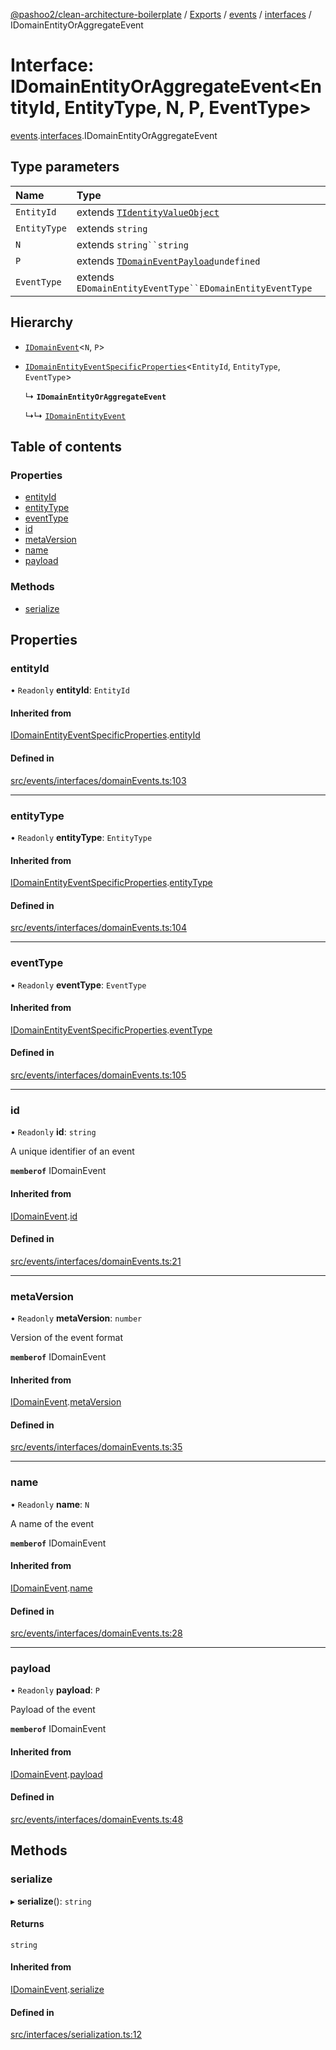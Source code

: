 [@pashoo2/clean-architecture-boilerplate](../README.md) / [Exports](../modules.md) / [events](../modules/events.md) / [interfaces](../modules/events.interfaces.md) / IDomainEntityOrAggregateEvent

# Interface: IDomainEntityOrAggregateEvent<EntityId, EntityType, N, P, EventType\>

[events](../modules/events.md).[interfaces](../modules/events.interfaces.md).IDomainEntityOrAggregateEvent

## Type parameters

| Name | Type |
| :------ | :------ |
| `EntityId` | extends [`TIdentityValueObject`](../modules/valueobject.interfaces.md#tidentityvalueobject) |
| `EntityType` | extends `string` |
| `N` | extends `string``string` |
| `P` | extends [`TDomainEventPayload`](../modules/events.interfaces.md#tdomaineventpayload)`undefined` |
| `EventType` | extends `EDomainEntityEventType``EDomainEntityEventType` |

## Hierarchy

- [`IDomainEvent`](events.interfaces.idomainevent.md)<`N`, `P`\>

- [`IDomainEntityEventSpecificProperties`](events.interfaces.idomainentityeventspecificproperties.md)<`EntityId`, `EntityType`, `EventType`\>

  ↳ **`IDomainEntityOrAggregateEvent`**

  ↳↳ [`IDomainEntityEvent`](events.interfaces.idomainentityevent.md)

## Table of contents

### Properties

- [entityId](events.interfaces.idomainentityoraggregateevent.md#entityid)
- [entityType](events.interfaces.idomainentityoraggregateevent.md#entitytype)
- [eventType](events.interfaces.idomainentityoraggregateevent.md#eventtype)
- [id](events.interfaces.idomainentityoraggregateevent.md#id)
- [metaVersion](events.interfaces.idomainentityoraggregateevent.md#metaversion)
- [name](events.interfaces.idomainentityoraggregateevent.md#name)
- [payload](events.interfaces.idomainentityoraggregateevent.md#payload)

### Methods

- [serialize](events.interfaces.idomainentityoraggregateevent.md#serialize)

## Properties

### entityId

• `Readonly` **entityId**: `EntityId`

#### Inherited from

[IDomainEntityEventSpecificProperties](events.interfaces.idomainentityeventspecificproperties.md).[entityId](events.interfaces.idomainentityeventspecificproperties.md#entityid)

#### Defined in

[src/events/interfaces/domainEvents.ts:103](https://github.com/pashoo2/clean-architecture-boilerplate/blob/e54a93c/src/events/interfaces/domainEvents.ts#L103)

___

### entityType

• `Readonly` **entityType**: `EntityType`

#### Inherited from

[IDomainEntityEventSpecificProperties](events.interfaces.idomainentityeventspecificproperties.md).[entityType](events.interfaces.idomainentityeventspecificproperties.md#entitytype)

#### Defined in

[src/events/interfaces/domainEvents.ts:104](https://github.com/pashoo2/clean-architecture-boilerplate/blob/e54a93c/src/events/interfaces/domainEvents.ts#L104)

___

### eventType

• `Readonly` **eventType**: `EventType`

#### Inherited from

[IDomainEntityEventSpecificProperties](events.interfaces.idomainentityeventspecificproperties.md).[eventType](events.interfaces.idomainentityeventspecificproperties.md#eventtype)

#### Defined in

[src/events/interfaces/domainEvents.ts:105](https://github.com/pashoo2/clean-architecture-boilerplate/blob/e54a93c/src/events/interfaces/domainEvents.ts#L105)

___

### id

• `Readonly` **id**: `string`

A unique identifier of an event

**`memberof`** IDomainEvent

#### Inherited from

[IDomainEvent](events.interfaces.idomainevent.md).[id](events.interfaces.idomainevent.md#id)

#### Defined in

[src/events/interfaces/domainEvents.ts:21](https://github.com/pashoo2/clean-architecture-boilerplate/blob/e54a93c/src/events/interfaces/domainEvents.ts#L21)

___

### metaVersion

• `Readonly` **metaVersion**: `number`

Version of the event format

**`memberof`** IDomainEvent

#### Inherited from

[IDomainEvent](events.interfaces.idomainevent.md).[metaVersion](events.interfaces.idomainevent.md#metaversion)

#### Defined in

[src/events/interfaces/domainEvents.ts:35](https://github.com/pashoo2/clean-architecture-boilerplate/blob/e54a93c/src/events/interfaces/domainEvents.ts#L35)

___

### name

• `Readonly` **name**: `N`

A name of the event

**`memberof`** IDomainEvent

#### Inherited from

[IDomainEvent](events.interfaces.idomainevent.md).[name](events.interfaces.idomainevent.md#name)

#### Defined in

[src/events/interfaces/domainEvents.ts:28](https://github.com/pashoo2/clean-architecture-boilerplate/blob/e54a93c/src/events/interfaces/domainEvents.ts#L28)

___

### payload

• `Readonly` **payload**: `P`

Payload of the event

**`memberof`** IDomainEvent

#### Inherited from

[IDomainEvent](events.interfaces.idomainevent.md).[payload](events.interfaces.idomainevent.md#payload)

#### Defined in

[src/events/interfaces/domainEvents.ts:48](https://github.com/pashoo2/clean-architecture-boilerplate/blob/e54a93c/src/events/interfaces/domainEvents.ts#L48)

## Methods

### serialize

▸ **serialize**(): `string`

#### Returns

`string`

#### Inherited from

[IDomainEvent](events.interfaces.idomainevent.md).[serialize](events.interfaces.idomainevent.md#serialize)

#### Defined in

[src/interfaces/serialization.ts:12](https://github.com/pashoo2/clean-architecture-boilerplate/blob/e54a93c/src/interfaces/serialization.ts#L12)
